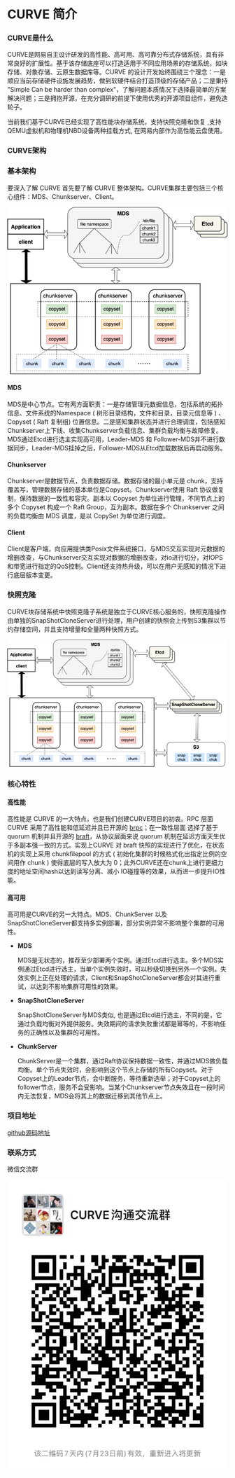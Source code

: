 # CURVE 简介

### CURVE是什么

CURVE是网易自主设计研发的高性能、高可用、高可靠分布式存储系统，具有非常良好的扩展性。基于该存储底座可以打造适用于不同应用场景的存储系统，如块存储、对象存储、云原生数据库等。CURVE 的设计开发始终围绕三个理念：一是顺应当前存储硬件设施发展趋势，做到软硬件结合打造顶级的存储产品；二是秉持 "Simple Can be harder than complex"，了解问题本质情况下选择最简单的方案解决问题；三是拥抱开源，在充分调研的前提下使用优秀的开源项目组件，避免造轮子。

当前我们基于CURVE已经实现了高性能块存储系统，支持快照克隆和恢复 ,支持QEMU虚拟机和物理机NBD设备两种挂载方式, 在网易内部作为高性能云盘使用。

### CURVE架构

### 基本架构

要深入了解 CURVE 首先要了解 CURVE 整体架构。CURVE集群主要包括三个核心组件：MDS、Chunkserver、Client。

![image-20200709165154104](image/architecture.png)

#### MDS

MDS是中心节点。它有两方面职责：一是存储管理元数据信息，包括系统的拓扑信息、文件系统的Namespace ( 树形目录结构，文件和目录，目录元信息等 ) 、Copyset ( Raft 复制组) 位置信息。二是感知集群状态并进行合理调度，包括感知Chunkserver上下线、收集Chunkserver负载信息、集群负载均衡与故障修复。MDS通过Etcd进行选主实现高可用，Leader-MDS 和 Follower-MDS并不进行数据同步，Leader-MDS挂掉之后，Follower-MDS从Etcd加载数据后再启动服务。

#### Chunkserver

Chunkserver是数据节点，负责数据存储。数据存储的最小单元是 chunk，支持覆盖写，管理数据存储的基本单位是Copyset。Chunkserver使用 Raft 协议做复制，保持数据的一致性和容灾。副本以 Copyset 为单位进行管理，不同节点上的多个 Copyset 构成一个 Raft Group，互为副本。数据在多个 Chunkserver 之间的负载均衡由 MDS 调度，是以 CopySet 为单位进行调度。

#### Client

Client是客户端，向应用提供类Posix文件系统接口，与MDS交互实现对元数据的增删改查，与Chunkserver交互实现对数据的增删改查，对io进行切分，对IOPS和带宽进行指定的QoS控制。Client还支持热升级，可以在用户无感知的情况下进行底层版本变更。

### 快照克隆

CURVE块存储系统中快照克隆子系统是独立于CURVE核心服务的，快照克隆操作由单独的SnapShotCloneServer进行处理，用户创建的快照会上传到S3集群以节约存储空间，并且支持增量和全量两种快照方式。

![image-snap](image/architecture_snap.png)

### 核心特性

#### 高性能

高性能是 CURVE 的一大特点，也是我们创建CURVE项目的初衷。RPC 层面 CURVE 采用了高性能和低延迟并且已开源的 [brpc](https://github.com/apache/incubator-brpc)；在一致性层面 选择了基于 quorum 机制并且开源的 [braft](https://github.com/baidu/braft)，从协议层面来说 quorum 机制在延迟方面天生优于多副本强一致的方式。实现上CURVE 对 braft 快照的实现进行了优化，在状态机的实现上采用 chunkfilepool 的方式 ( 初始化集群的时候格式化出指定比例的空间用作 chunk ) 使得底层的写入放大为 0；此外CURVE还在chunk上进行更细力度的地址空间hash以达到读写分离、减小 IO碰撞等的效果，从而进一步提升IO性能。

#### 高可用

高可用是CURVE的另一大特点。MDS、ChunkServer 以及 SnapShotCloneServer都支持多实例部署，部分实例异常不影响整个集群的可用性。

- **MDS** 

  MDS是无状态的，推荐至少部署两个实例。通过Etcd进行选主。多个MDS实例通过Etcd进行选主，当单个实例失效时，可以秒级切换到另外一个实例。失效实例上正在处理的请求，Client和SnapShotCloneServer都会对其进行重试，以达到不影响集群可用性的效果。  

- **SnapShotCloneServer**

  SnapShotCloneServer与MDS类似, 也是通过Etcd进行选主，不同的是，它通过负载均衡对外提供服务。失效期间的请求失败重试都是幂等的，不影响任务的正确性以及集群的可用性。

- **ChunkServer**

  ChunkServer是一个集群，通过Raft协议保持数据一致性，并通过MDS做负载均衡。单个节点失效时，会影响到这个节点上存储的所有Copyset。对于Copyset上的Leader节点，会中断服务，等待重新选举；对于Copyset上的follower节点，服务不会受影响。当某个Chunkserver节点失效且在一段时间内无法恢复，MDS会将其上的数据迁移到其他节点上。

### 项目地址

[github源码地址](https://github.com/opencurve/curve)

### 联系方式

微信交流群

![](image/CURVE-wechatgroup.jpeg)

